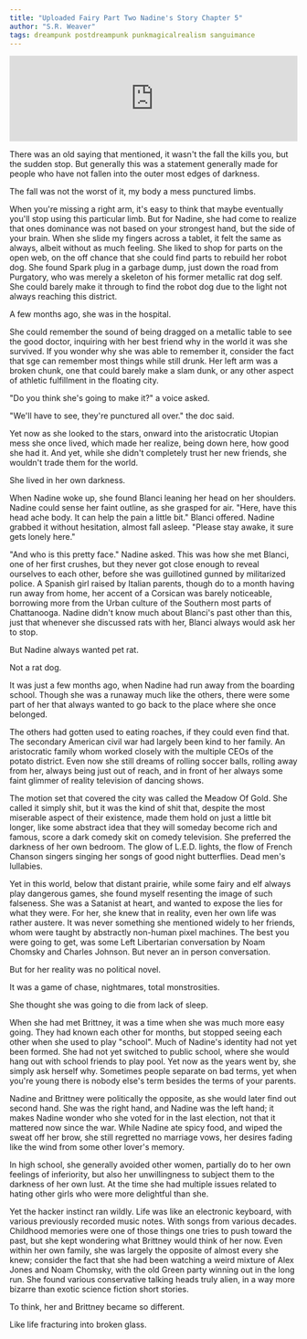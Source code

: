 ```yaml
---
title: "Uploaded Fairy Part Two Nadine's Story Chapter 5"
author: "S.R. Weaver"
tags: dreampunk postdreampunk punkmagicalrealism sanguimance
---
```

<iframe scrolling="no" id="hearthis_at_track_7331015" width="100%" height="150" src="https://app.hearthis.at/embed/7331015/transparent_black/?hcolor=&color=&style=2&block_size=2&block_space=1&background=1&waveform=0&cover=0&autoplay=0&css=" frameborder="0" allowtransparency allow="autoplay"><p>Listen to <a href="https://hearthis.at/todiaspora/pentatonic-phrygian/" target="_blank">Pentatonic Phrygian</a> <span>by</span><a href="https://hearthis.at/todiaspora/" target="_blank" >ToDiaspora</a> <span>on</span> <a href="https://hearthis.at/" target="_blank">hearthis.at</a></p></iframe>

There was an old saying that mentioned, it wasn't the fall the kills you, but the sudden stop. But generally this was a statement generally made for people who have not fallen into the outer most edges of darkness.

The fall was not the worst of it, my body a mess punctured limbs.

When you're missing a right arm, it's easy to think that maybe eventually you'll stop using this particular limb. But for Nadine, she had come to realize that ones dominance was not based on your strongest hand, but the side of your brain. When she slide my fingers across a tablet, it felt the same as always, albeit without as much feeling. She liked to shop for parts on the open web, on the off chance that she could find parts to rebuild her robot dog. She found Spark plug in a garbage dump, just down the road from Purgatory, who was merely a skeleton of his former metallic rat dog self. She could barely make it through to find the robot dog due to the light not always reaching this district.

A few months ago, she was in the hospital.

She could remember the sound of being dragged on a metallic table to see the good doctor, inquiring with her best friend why in the world it was she survived. If you wonder why she was able to remember it, consider the fact that sge can remember most things while still drunk. Her left arm was a broken chunk, one that could barely make a slam dunk, or any other aspect of athletic fulfillment in the floating city.

"Do you think she's going to make it?" a voice asked.

"We'll have to see, they're punctured all over." the doc said.

Yet now as she looked to the stars, onward into the aristocratic Utopian mess she once lived, which made her realize, being down here, how good she had it. And yet, while she didn't completely trust her new friends, she wouldn't trade them for the world.

She lived in her own darkness.

When Nadine woke up, she found Blanci leaning her head on her shoulders. Nadine could sense her faint outline, as she grasped for air. "Here, have this head ache body. It can help the pain a little bit." Blanci offered. Nadine grabbed it without hesitation, almost fall asleep. "Please stay awake, it sure gets lonely here."

"And who is this pretty face." Nadine asked. This was how she met Blanci, one of her first crushes, but they never got close enough to reveal ourselves to each other, before she was guillotined gunned by militarized police. A Spanish girl raised by Italian parents, though do to a month having run away from home, her accent of a Corsican was barely noticeable, borrowing more from the Urban culture of the Southern most parts of Chattanooga. Nadine didn't know much about Blanci's past other than this, just that whenever she discussed rats with her, Blanci always would ask her to stop.

But Nadine always wanted pet rat.

Not a rat dog.

It was just a few months ago, when Nadine had run away from the boarding school. Though she was a runaway much like the others, there were some part of her that always wanted to go back to the place where she once belonged.

The others had gotten used to eating roaches, if they could even find that. The secondary American civil war had largely been kind to her family. An aristocratic family whom worked closely with the multiple CEOs of the potato district. Even now she still dreams of rolling soccer balls, rolling away from her, always being just out of reach, and in front of her always some faint glimmer of reality television of dancing shows.

The motion set that covered the city was called the Meadow Of Gold. She called it simply shit, but it was the kind of shit that, despite the most miserable aspect of their existence, made them hold on just a little bit longer, like some abstract idea that they will someday become rich and famous, score a dark comedy skit on comedy television. She preferred the darkness of her own bedroom. The glow of L.E.D. lights, the flow of French Chanson singers singing her songs of good night butterflies. Dead men's lullabies.

Yet in this world, below that distant prairie, while some fairy and elf always play dangerous games, she found myself resenting the image of such falseness. She was a Satanist at heart, and wanted to expose the lies for what they were. For her, she knew that in reality, even her own life was rather austere. It was never something she mentioned widely to her friends, whom were taught by abstractly non-human pixel machines. The best you were going to get, was some Left Libertarian conversation by Noam Chomsky and Charles Johnson. But never an in person conversation.

But for her reality was no political novel.

It was a game of chase, nightmares, total monstrosities.

She thought she was going to die from lack of sleep.

When she had met Brittney, it was a time when she was much more easy going. They had known each other for months, but stopped seeing each other when she used to play "school". Much of Nadine's identity had not yet been formed. She had not yet switched to public school, where she would hang out with school friends to play pool. Yet now as the years went by, she simply ask herself why. Sometimes people separate on bad terms, yet when you're young there is nobody else's term besides the terms of your parents.

Nadine and Brittney were politically the opposite, as she would later find out second hand. She was the right hand, and Nadine was the left hand; it makes Nadine wonder who she voted for in the last election, not that it mattered now since the war. While Nadine ate spicy food, and wiped the sweat off her brow, she still regretted no marriage vows, her desires fading like the wind from some other lover's memory.

In high school, she generally avoided other women, partially do to her own feelings of inferiority, but also her unwillingness to subject them to the darkness of her own lust. At the time she had multiple issues related to hating other girls who were more delightful than she.

Yet the hacker instinct ran wildly. Life was like an electronic keyboard, with various previously recorded music notes. With songs from various decades. Childhood memories were one of those things one tries to push toward the past, but she kept wondering what Brittney would think of her now. Even within her own family, she was largely the opposite of almost every she knew; consider the fact that she had been watching a weird mixture of Alex Jones and Noam Chomsky, with the old Green party winning out in the long run. She found various conservative talking heads truly alien, in a way more bizarre than exotic science fiction short stories.

To think, her and Brittney became so different.

Like life fracturing into broken glass.
